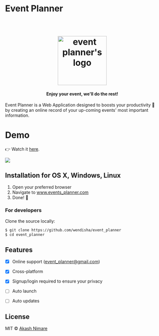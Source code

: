 # Event Planner

<h1 align="center">
  <br>
  <img src="https://i.imgur.com/I5kI2OU.png" alt="event planner's logo" title="Welcome to Event Planner!" width="160">
</h1>

<h4 align="center">Enjoy your event, we'll do the rest!</h4>

Event Planner is a Web Application designed to boosts your productivity :rocket: by creating an online record of your up-coming events' most important information.


# Demo
👉 Watch it <a href="https://www.youtube.com/watch?v=6SG2Mjpv8YE">here</a>.
<br>

<img src="https://j.gifs.com/BBqE8Y.gif">


## Installation for OS X, Windows, Linux

1. Open your preferred browser
2. Navigate to www.events_planner.com
3. Done! :raised_hands:


### For developers
Clone the source locally:

```sh
$ git clone https://github.com/wendisha/event_planner
$ cd event_planner
```


## Features

- [x] Online support (event_planner@gmail.com)
- [x] Cross-platform
- [x] Signup/login required to ensure your privacy
- [ ] Auto launch
- [ ] Auto updates


## License

MIT  © [Akash Nimare](http://akashnimare.in)
